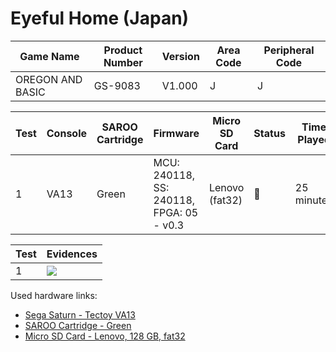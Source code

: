 # Eyeful Home (Japan)

| Game Name        | Product Number | Version | Area Code | Peripheral Code |
| ---------------- | -------------- | ------- | --------- | --------------- |
| OREGON AND BASIC | GS-9083        | V1.000  | J         | J               |

| Test | Console | SAROO Cartridge | Firmware                                 | Micro SD Card  | Status | Time Played |
| ---- | ------- | --------------- | ---------------------------------------- | -------------- | ------ | ----------- |
| 1    | VA13    | Green           | MCU: 240118, SS: 240118, FPGA: 05 - v0.3 | Lenovo (fat32) | :100:  | 25 minutes  |

| Test | Evidences                                                                                        |
| ---- | ------------------------------------------------------------------------------------------------ |
| 1    | [![](https://img.youtube.com/vi/8Ctd2OgHZHo/0.jpg)](https://www.youtube.com/watch?v=8Ctd2OgHZHo) |

Used hardware links:

- [Sega Saturn - Tectoy VA13](../../../../Info/Consoles/VA13/README.md)
- [SAROO Cartridge - Green](../../../../Info/Cartridges/RetroGameParadiseStore/1.32F/README.md)
- [Micro SD Card - Lenovo, 128 GB, fat32](../../../../Info/SdCards/Lenovo/128GB/fat32/README.md)
